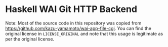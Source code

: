 # Haskell WAI Git HTTP Backend

Note: Most of the source code in this repository was copied from https://github.com/kazu-yamamoto/wai-app-file-cgi.
You can find the original license in `LICENSE_ORIGINAL` and note that this usage is legitimate as per the original license.
